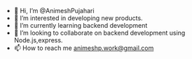 - 👋 Hi, I’m @AnimeshPujahari
- 👀 I’m interested in developing new products.
- 🌱 I’m currently learning backend development
- 💞️ I’m looking to collaborate on backend development using Node.js,express.
- 📫 How to reach me animeshp.work@gmail.com

<!---
AnimeshPujahari/AnimeshPujahari is a ✨ special ✨ repository because its `README.md` (this file) appears on your GitHub profile.
You can click the Preview link to take a look at your changes.
--->
